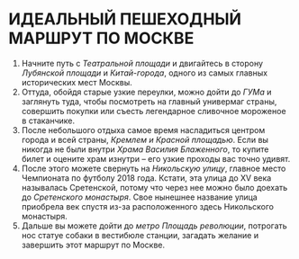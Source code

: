 # ИДЕАЛЬНЫЙ ПЕШЕХОДНЫЙ МАРШРУТ ПО МОСКВЕ
1. Начните путь с *Театральной площади* и двигайтесь в сторону *Лубянской площади* и *Китай-города*, одного из самых главных исторических мест Москвы.
2. Оттуда, обойдя старые узкие переулки, можно дойти до *ГУМа* и заглянуть туда, чтобы посмотреть на главный универмаг страны, совершить покупки или съесть легендарное сливочное мороженое в стаканчике.
3. После небольшого отдыха самое время насладиться центром города и всей страны, *Кремлем и Красной площадью*. Если вы никогда не были внутри *Храма Василия Блаженного*, то купите билет и оцените храм изнутри – его узкие проходы вас точно удивят.
4. После этого можете свернуть на *Никольскую улицу*, главное место Чемпионата по футболу 2018 года. Кстати, эта улица до XV века называлась Сретенской, потому что через нее можно было доехать до *Сретенского монастыря*. Свое нынешнее название улица приобрела век спустя из-за расположенного здесь Никольского монастыря.
5. Дальше вы можете дойти до *метро Площадь революции*, потрогать нос статуе собаки в вестибюле станции, загадать желание и завершить этот маршрут по Москве.
